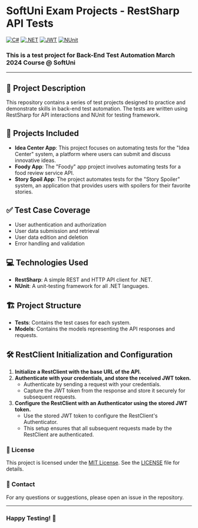 
# SoftUni Exam Projects - RestSharp API Tests 
[![C#](https://img.shields.io/badge/Made%20with-C%23-239120.svg)](https://learn.microsoft.com/en-us/dotnet/csharp/)
[![.NET](https://img.shields.io/badge/.NET-5C2D91.svg)](https://dotnet.microsoft.com/)
[![JWT](https://img.shields.io/badge/Authentication-JWT-000000.svg)](https://jwt.io/)
[![NUnit](https://img.shields.io/badge/tested%20with-NUnit-22B2B0.svg)](https://nunit.org/)

### This is a test project for **Back-End Test Automation** March 2024 Course @ SoftUni
---
## 📜 Project Description
This repository contains a series of test projects designed to practice and demonstrate skills in back-end test automation. The tests are written using RestSharp for API interactions and NUnit for testing framework.

## 📂 Projects Included
- **Idea Center App**: This project focuses on automating tests for the "Idea Center" system, a platform where users can submit and discuss innovative ideas.
- **Foody App**: The "Foody" app project involves automating tests for a food review service API. 
- **Story Spoil App**: The project automates tests for the "Story Spoiler" system, an application that provides users with spoilers for their favorite stories.

## ✅ Test Case Coverage
- User authentication and authorization
- User data submission and retrieval
- User data edition and deletion
- Error handling and validation
  
## 💻 Technologies Used
- **RestSharp**: A simple REST and HTTP API client for .NET.
- **NUnit**: A unit-testing framework for all .NET languages.

## 🏗️ Project Structure
- **Tests**: Contains the test cases for each system.
- **Models**: Contains the models representing the API responses and requests.

## 🛠️ RestClient Initialization and Configuration
1. **Initialize a RestClient with the base URL of the API.**
2. **Authenticate with your credentials, and store the received JWT token.**
   - Authenticate by sending a request with your credentials.
   - Capture the JWT token from the response and store it securely for subsequent requests.
3. **Configure the RestClient with an Authenticator using the stored JWT token.**
   - Use the stored JWT token to configure the RestClient's Authenticator.
   - This setup ensures that all subsequent requests made by the RestClient are authenticated.

### 📄 License
This project is licensed under the [MIT License](LICENSE). See the [LICENSE](LICENSE) file for details.
### 🤝 Contact
For any questions or suggestions, please open an issue in the repository.

---
### Happy Testing! 🚀
